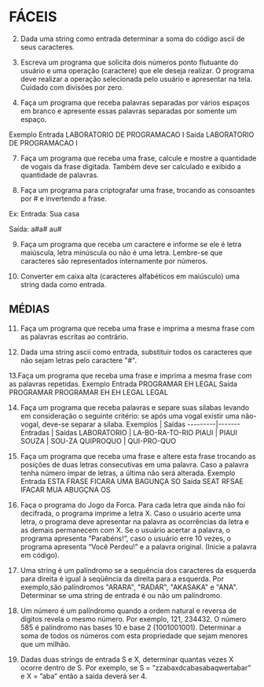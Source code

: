# FÁCEIS

2. Dada uma string como entrada determinar a soma do código ascii de seus caracteres.

3. Escreva um programa que solicita dois números ponto flutuante do usuário e uma operação (caractere) que ele deseja realizar. O programa deve realizar a operação selecionada pelo usuário e apresentar na tela. Cuidado com divisões por zero.

6. Faça um programa que receba palavras separadas por vários espaços em branco e apresente essas palavras separadas por somente um espaço.

Exemplo
Entrada
LABORATORIO     DE       PROGRAMACAO      I
Saída
LABORATORIO DE PROGRAMACAO I

7. Faça um programa que receba uma frase, calcule e mostre a quantidade de vogais da frase digitada. Também deve ser calculado e exibido a quantidade de palavras.

8. Faça um programa para criptografar uma frase, trocando as consoantes por # e invertendo a frase.

Ex: Entrada: Sua casa

Saída: a#a# au#

9. Faça um programa que receba um caractere e informe se ele é letra maiúscula, letra minúscula ou não é uma letra. Lembre-se que caracteres são representados internamente por números.

10. Converter em caixa alta (caracteres alfabéticos em maiúsculo) uma string dada como entrada.

## MÉDIAS

11. Faça um programa que receba uma frase e imprima a mesma frase com as palavras escritas ao contrário.

12. Dada uma string ascii como entrada, substituir todos os caracteres que não sejam letras pelo caractere "#".

13.Faça um programa que receba uma frase e imprima a mesma frase com as palavras repetidas.
Exemplo
Entrada
PROGRAMAR EH LEGAL
Saída
PROGRAMAR PROGRAMAR EH EH LEGAL LEGAL

14. Faça um programa que receba palavras e separe suas silabas levando em consideração o seguinte critério: se após uma vogal existir uma não-vogal, deve-se separar a sílaba.
Exemplos | Saídas
---------|-------
Entradas   | Saídas
LABORATORIO | LA-BO-RA-TO-RIO
PIAUI | PIAUI
SOUZA | SOU-ZA
QUIPROQUO | QUI-PRO-QUO

15. Faça um programa que receba uma frase e altere esta frase trocando as posições de duas letras consecutivas em uma palavra. Caso a palavra tenha número ímpar de letras, a última não será alterada.
Exemplo
Entrada
ESTA FRASE FICARA UMA BAGUNÇA SO
Saída
SEAT RFSAE IFACAR MUA ABUGÇNA OS

17. Faça o programa do Jogo da Forca. Para cada letra que ainda não foi decifrada, o programa imprime a letra X. Caso o usuário acerte uma letra, o programa deve apresentar na palavra as ocorrências da letra e as demais permanecem com X. Se o usuário acertar a palavra, o programa apresenta “Parabéns!”, caso o usuário erre 10 vezes, o programa apresenta “Você Perdeu!” e a palavra original. (Inicie a palavra em código).

18. Uma string é um palíndromo se a sequência dos caracteres da esquerda para direita é igual à seqüência da direita para a esquerda. Por exemplo,são palíndromos "ARARA", "RADAR", "AKASAKA" e "ANA". Determinar se uma string de entrada é ou não um palíndromo.

20. Um número é um palíndromo quando a ordem natural e reversa de dígitos revela o mesmo número. Por exemplo, 121, 234432. O número 585 é palíndromo nas bases 10 e base 2 (1001001001). Determinar a soma de todos os números com esta propriedade que sejam menores que um milhão.

21. Dadas duas strings de entrada S e X, determinar quantas vezes X ocorre dentro de S. Por exemplo, se S = ”zzabaxdcabasabaqwertabar” e X = ”aba” então a saída deverá ser 4.
